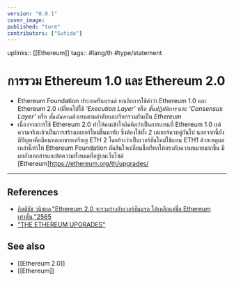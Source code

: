 ```yaml
---
version: "0.0.1"
cover_image:
published: "ture"
contributors: ["Sutida"]
---
```

uplinks:: [[Ethereum]]
tags:: #lang/th #type/statement

# การรวม Ethereum 1.0 และ Ethereum 2.0
- Ethereum Foundation ประกาศรีแบรนด์ ยกเลิกการใช้คำว่า Ethereum 1.0 และ Ethereum 2.0 เปลี่ยนไปใช้ *‘Execution Layer’* หรือ *ชั้นปฏิบัติการ* และ  *‘Consensus Layer’* หรือ *ชั้นฉันทามติ*  แทนตามลำดับเเละเรียกรวมกันเป็น *Ethereum*
- เนื่องจากการใช้ Ethereum 2.0 ทำให้คนเข้าใจผิดคิดว่าเป็นการเเทนที่ Ethereum 1.0 เเต่ความจริงเเล้วเป็นการสร้างเลเยอร์ใหม่ขึ้นมาทับ ซึ่งต้องใช้ทั้ง 2 เลเยอร์ควบคู่กันไป นอกจากนี้ยังมีปัญหาคือมีคนหลอกขายเหรียญ ETH 2 โดยอ้างว่าเป็นเวอร์ชันใหม่ใช้เเทน ETH1 ด้วยเหตุผลเหล่านี้ทำให้ Ethereum Foundation ตัดสินใจเปลี่ยนชื่อเรียกให้ตรงกับความหมายมากขึ้น มีผลกับเอกสารและข้อความทั้งหมดที่อยู่บนเว็บไซต์ [Ethereum]https://ethereum.org/th/upgrades/ 

---
## References
- [กิตติธัช วนิชผล,"Ethereum 2.0 จะรวมร่างกับเวอร์ชันแรก ให้เหลือแค่ชื่อ Ethereum เท่านั้น,"2565](https://www.beartai.com/news/itnews/928372)
- ["THE ETHEREUM UPGRADES"](https://ethereum.org/th/upgrades/) 
## See also
- [[Ethereum 2.0]]
- [[Ethereum]]



